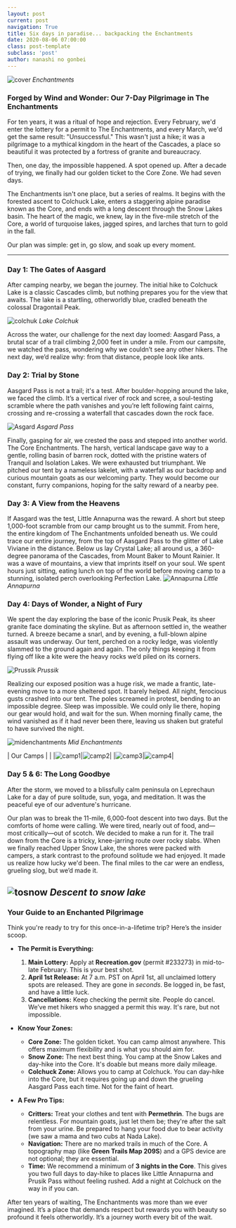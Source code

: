 ```yaml
---
layout: post
current: post
navigation: True
title: Six days in paradise... backpacking the Enchantments
date: 2020-08-06 07:00:00
class: post-template
subclass: 'post'
author: nanashi no gonbei
---
```


![cover](/images/enchantments/cover.jpg)
*Enchantments*

### Forged by Wind and Wonder: Our 7-Day Pilgrimage in The Enchantments

For ten years, it was a ritual of hope and rejection. Every February, we'd enter the lottery for a permit to The Enchantments, and every March, we'd get the same result: "Unsuccessful." This wasn't just a hike; it was a pilgrimage to a mythical kingdom in the heart of the Cascades, a place so beautiful it was protected by a fortress of granite and bureaucracy.

Then, one day, the impossible happened. A spot opened up. After a decade of trying, we finally had our golden ticket to the Core Zone. We had seven days.

The Enchantments isn't one place, but a series of realms. It begins with the forested ascent to Colchuck Lake, enters a staggering alpine paradise known as the Core, and ends with a long descent through the Snow Lakes basin. The heart of the magic, we knew, lay in the five-mile stretch of the Core, a world of turquoise lakes, jagged spires, and larches that turn to gold in the fall.

Our plan was simple: get in, go slow, and soak up every moment.

---

### **Day 1: The Gates of Aasgard**

After camping nearby, we began the journey. The initial hike to Colchuck Lake is a classic Cascades climb, but nothing prepares you for the view that awaits. The lake is a startling, otherworldly blue, cradled beneath the colossal Dragontail Peak. 

![colchuk](/images/enchantments/colchuck.jpg)
*Lake Colchuk*

Across the water, our challenge for the next day loomed: Aasgard Pass, a brutal scar of a trail climbing 2,000 feet in under a mile. From our campsite, we watched the pass, wondering why we couldn’t see any other hikers. The next day, we’d realize why: from that distance, people look like ants.

### **Day 2: Trial by Stone**

Aasgard Pass is not a trail; it's a test. After boulder-hopping around the lake, we faced the climb. It’s a vertical river of rock and scree, a soul-testing scramble where the path vanishes and you’re left following faint cairns, crossing and re-crossing a waterfall that cascades down the rock face.

![Asgard](/images/enchantments/asgard.jpg)
*Asgard Pass*

Finally, gasping for air, we crested the pass and stepped into another world. The Core Enchantments. The harsh, vertical landscape gave way to a gentle, rolling basin of barren rock, dotted with the pristine waters of Tranquil and Isolation Lakes. We were exhausted but triumphant. We pitched our tent by a nameless lakelet, with a waterfall as our backdrop and curious mountain goats as our welcoming party. They would become our constant, furry companions, hoping for the salty reward of a nearby pee.

### **Day 3: A View from the Heavens**

If Aasgard was the test, Little Annapurna was the reward. A short but steep 1,000-foot scramble from our camp brought us to the summit. From here, the entire kingdom of The Enchantments unfolded beneath us. We could trace our entire journey, from the top of Aasgard Pass to the glitter of Lake Viviane in the distance. Below us lay Crystal Lake; all around us, a 360-degree panorama of the Cascades, from Mount Baker to Mount Rainier. It was a wave of mountains, a view that imprints itself on your soul. We spent hours just sitting, eating lunch on top of the world before moving camp to a stunning, isolated perch overlooking Perfection Lake.
![Annapurna](/images/enchantments/annapurna.jpg)
*Little Annapurna*

### **Day 4: Days of Wonder, a Night of Fury**

We spent the day exploring the base of the iconic Prusik Peak, its sheer granite face dominating the skyline. But as afternoon settled in, the weather turned. A breeze became a snarl, and by evening, a full-blown alpine assault was underway. Our tent, perched on a rocky ledge, was violently slammed to the ground again and again. The only things keeping it from flying off like a kite were the heavy rocks we’d piled on its corners.

![Prussik](/images/enchantments/prussik.jpg)
*Prussik*

Realizing our exposed position was a huge risk, we made a frantic, late-evening move to a more sheltered spot. It barely helped. All night, ferocious gusts crashed into our tent. The poles screamed in protest, bending to an impossible degree. Sleep was impossible. We could only lie there, hoping our gear would hold, and wait for the sun. When morning finally came, the wind vanished as if it had never been there, leaving us shaken but grateful to have survived the night.

![midenchantments](/images/enchantments/midenchantments.jpg)
*Mid Enchantments*

| Our Camps | |
|![camp1](/images/enchantments/camp1.jpg)|![camp2](/images/enchantments/camp2.jpg)|
|![camp3](/images/enchantments/camp3.jpg)|![camp4](/images/enchantments/camp4.jpg)|

### **Day 5 & 6: The Long Goodbye**

After the storm, we moved to a blissfully calm peninsula on Leprechaun Lake for a day of pure solitude, sun, yoga, and meditation. It was the peaceful eye of our adventure's hurricane.


Our plan was to break the 11-mile, 6,000-foot descent into two days. But the comforts of home were calling. We were tired, nearly out of food, and—most critically—out of scotch. We decided to make a run for it. The trail down from the Core is a tricky, knee-jarring route over rocky slabs. When we finally reached Upper Snow Lake, the shores were packed with campers, a stark contrast to the profound solitude we had enjoyed. It made us realize how lucky we'd been. The final miles to the car were an endless, grueling slog, but we’d made it.

![tosnow](/images/enchantments/descent_to_snow_lake.jpg)
*Descent to snow lake*
---

### **Your Guide to an Enchanted Pilgrimage**

Think you're ready to try for this once-in-a-lifetime trip? Here’s the insider scoop.

* **The Permit is Everything:**
    1.  **Main Lottery:** Apply at **Recreation.gov** (permit #233273) in mid-to-late February. This is your best shot.
    2.  **April 1st Release:** At 7 a.m. PST on April 1st, all unclaimed lottery spots are released. They are gone in *seconds*. Be logged in, be fast, and have a little luck.
    3.  **Cancellations:** Keep checking the permit site. People do cancel. We’ve met hikers who snagged a permit this way. It's rare, but not impossible.

* **Know Your Zones:**
    * **Core Zone:** The golden ticket. You can camp almost anywhere. This offers maximum flexibility and is what you should aim for.
    * **Snow Zone:** The next best thing. You camp at the Snow Lakes and day-hike into the Core. It's doable but means more daily mileage.
    * **Colchuck Zone:** Allows you to camp at Colchuck. You can day-hike into the Core, but it requires going up and down the grueling Aasgard Pass each time. Not for the faint of heart.

* **A Few Pro Tips:**
    * **Critters:** Treat your clothes and tent with **Permethrin**. The bugs are relentless. For mountain goats, just let them be; they're after the salt from your urine. Be prepared to hang your food due to bear activity (we saw a mama and two cubs at Nada Lake).
    * **Navigation:** There are no marked trails in much of the Core. A topography map (like **Green Trails Map 209S**) and a GPS device are not optional; they are essential.
    * **Time:** We recommend a minimum of **3 nights in the Core**. This gives you two full days to day-hike to places like Little Annapurna and Prusik Pass without feeling rushed. Add a night at Colchuck on the way in if you can.

After ten years of waiting, The Enchantments was more than we ever imagined. It’s a place that demands respect but rewards you with beauty so profound it feels otherworldly. It’s a journey worth every bit of the wait.
